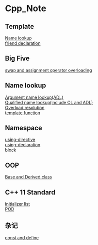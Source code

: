 # Cpp_Note
## Template
[Name lookup](https://github.com/Conzxy/Cpp_Note/blob/master/CPPP/Template/Name%20lookup.md)<br>
[friend declaration](https://github.com/Conzxy/Cpp_Note/blob/master/CPPP/Template/class%20template%20friend%20declaration.md)<br>
## Big Five
[swap and assignment operator overloading](https://github.com/Conzxy/Cpp_Note/blob/master/CPPP/Big%20Five/assignment%20operator.md)

## Name lookup
[Argument name lookup(ADL)](https://github.com/Conzxy/Cpp_Note/blob/master/CPPP/Name%20lookup/ADL.md)<br>
[Qualified name lookup(include OL and ADL)](https://github.com/Conzxy/Cpp_Note/blob/master/CPPP/Name%20lookup/Unqualified%20name%20lookup.md)<br>
[Overload resolution](https://github.com/Conzxy/Cpp_Note/blob/master/CPPP/Name%20lookup/Unqualified%20name%20lookup.md)<br>
[template function](https://github.com/Conzxy/Cpp_Note/blob/master/CPPP/Name%20lookup/Template%20define.md)<br>

## Namespace
[using-directive](https://github.com/Conzxy/Cpp_Note/blob/master/CPPP/Namespace/Using-directive.md)<br>
[using-declaration](https://github.com/Conzxy/Cpp_Note/blob/master/CPPP/Namespace/Using-declaration.md)<br>
[block](https://github.com/Conzxy/Cpp_Note/blob/master/CPPP/Name%20lookup/block.md)<br>

## OOP
[Base and Derived class](https://github.com/Conzxy/Cpp_Note/blob/master/CPPP/Object-oriented%20programming(OOP)/Base%20class%20and%20derived%20class.md)<br>

## C++ 11 Standard
[initializer list](https://github.com/Conzxy/Cpp_Note/blob/master/C%2B%2B11%20Standard/Initializer%20lists.md)<br>
[POD](https://github.com/Conzxy/Cpp_Note/blob/master/C%2B%2B11%20Standard/PO)<br>

## 杂记
[const and define](https://github.com/Conzxy/Cpp_Note/blob/master/const%E4%B8%8E%23define%E7%9A%84%E5%8C%BA%E5%88%AB.md)<br>
